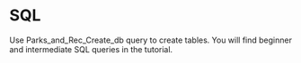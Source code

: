 # SQL
Use Parks_and_Rec_Create_db query to create tables.
You will find beginner and intermediate SQL queries in the tutorial.
